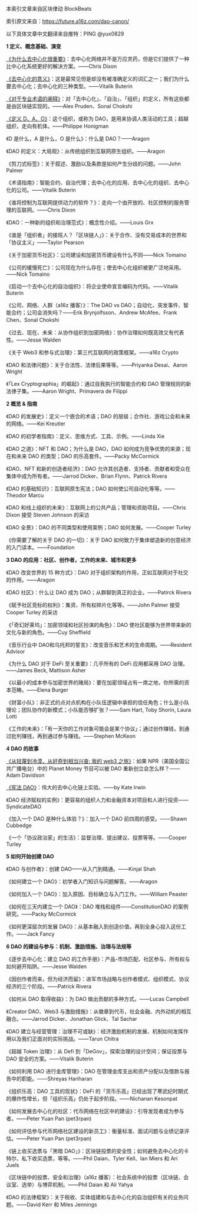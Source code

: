 
本索引文章来自区块律动 BlockBeats 

索引原文来自：https://future.a16z.com/dao-canon/

以下具体文章中文翻译来自推特：PING @yux0829


**1 定义、概念基础、演变**



[《为什么去中心化很重要》](./101为什么去中心化很重要.md)：去中心化网络并不是万应灵药，但是它们提供了一种比中心化系统更好的解决方案。——Chris Dixon



[《去中心化的意义》](./102去中心化的意义.md)：这是最常见但是却没有被准确定义的词汇之一；我们为什么要去中心化；去中心化的三种类型。——Vitalik Buterin



[《对于专业术语的阐释》](./103对于专业术语的阐释.md)：对「去中心化」、「自治」、「组织」的定义，所有这些都是由区块链实现的。——Alex Pruden、Sonal Chokshi



[《定义 D、A、O》](./104定义DAO.md)：这个组织，或称为 DAO，是用来协调人类活动的工具；超越组织，走向有机体。——Philippe Honigman



《D 是什么，A 是什么，O 是什么》：什么是 DAO？——Aragon



《DAO 的定义：大局观》：从传统组织到互联网原生组织。——Aragon



《剪刀式标签》：关于叙述、激励以及条款是如何产生分歧的问题。——John Palmer



《术语指南》：智能合约、自治代理；去中心化的应用、去中心化的组织、去中心化的公司。——Vitalik Buterin



《谁将控制为互联网提供动力的软件？》：走向一个由开放的、社区控制的服务管理的互联网。——Chris Dixon



《DAO：一种新的组织和治理范式》：概念性介绍。——Louis Grx



《谁是「组织者」的接班人？「区块链人」》：关于合作、没有交易成本的世界和「协议主义」——Taylor Pearson



《关于加密货币社区》：公司建设和加密货币建设有什么不同——Nick Tomaino



《公司的缓慢死亡》：公司现在为什么存在；使去中心化组织被更广泛地采用。——Nick Tomaino



《启动一个去中心化的自治组织》：将企业使命宣言编码为代码。——Vitalik Buterin



《公司、网络、人群（a16z 播客）》：The DAO vs DAO；自动化、突发事件、智能合约；公司会消失吗？——Erik Brynjolfsson、Andrew McAfee、Frank Chen、Sonal Chokshi



《过去、现在、未来：从协作组织到加密网络》：协作治理如何既高效又有代表性。——Jesse Walden



《关于 Web3 和参与式治理》：第三代互联网的政策框架。——a16z Crypto



《DAO 和法律问题》：关于合法性、法律后果等等。——Priyanka Desai、Aaron Wright



《「Lex Cryptographia」的崛起》：通过自我执行的智能合约和 DAO 管理规则的新法律子集。——Aaron Wright、Primavera de Filippi





**2 概览 & 指南**



《DAO 的发展史》：定义一个嵌合的术语；DAO 的层级；合作社、游戏公会和未来的网络。——Kei Kreutler



《DAO 的初学者指南》：定义、思维方式、工具、示例。——Linda Xie



《DAO 之道》：NFT 和 DAO；为什么是 DAO，DAO 如何成为竞争优势的来源；现在和未来 DAO 的类型；DAO 的乐高套件。——Packy McCormick



《DAO、NFT 和新的创造者经济》：DAO 允许其创造者、支持者、贡献者和受众在集体中成为所有者。——Jarrod Dicker、Brian Flynn、Patrick Rivera



《DAO 的基础知识》：互联网原生宪法；DAO 如何使公司自动化等等。——Theodor Marcu



《DAO 和线上组织的未来》：互联网上的公共产品；管理和资助项目。——Chris Dixon 接受 Steven Johnson 的采访



《DAO 全景》：DAO 的不同类型和使用案例；DAO 如何发展。——Cooper Turley



《你需要了解的关于 DAO 的一切》：关于 DAO 如何致力于集体塑造新的创意经济的入门读本。——Foundation





**3 DAO 的应用：社区、创作者，工作的未来、城市和更多**



《DAO 改变世界的 15 种方式》：DAO 对于组织架构的作用，正如互联网对于社交的作用。——Aragon



《DAO 社区》：什么让 DAO 成为 DAO；从群聊到真正的企业。——Patirck Rivera



《赋予社区竞标的权利》：集资、所有权碎片化等等。——John Palmer 接受 Cooper Turley 的采访



《「奇幻好莱坞」：加密领域和社区扮演的角色》：DAO 使社区能够为世界带来新的文化与新的角色。——Cuy Sheffield



《音乐行业中 DAO和乌托邦的誓言》：改变音乐和艺术的生命周期。——Resident Advisor



《为什么 DAO 对于 DeFi 至关重要》：几乎所有的 DeFi 应用都采用 DAO 治理。——James Beck, Mattison Asher



《以最小的成本参与加密世界的赌局》：要在加密领域占有一席之地，你所需的资本范畴。——Elena Burger



《财富小队》：非正式的点对点机构在小队伍逻辑中承担的信任角色；什么是小队理论；团队协作的新模式；小队能否够扩张？——Sam Hart, Toby Shorin, Laura Lotti



《工作的未来》：「有一天你的工作对象可能会是某个协议」；通过创作赚钱，到通过批判赚钱，再到通过参与赚钱。——Stephen McKeon





**4 DAO 的故事**



[《从轻蔑到冷漠，从好奇到相当兴奋: 我的 web3 之旅》](./401从轻蔑到冷漠从好奇到相当兴奋-我的web3之旅.md)：如果 NPR（美国全国公共广播电台）中的 Planet Money 节目可以被 DAO 重新创立会怎么样？——Adam Davidson



[《宪法 DAO》](./402宪法DAO.md)：伟大的去中心化链上实验。——by Kate Irwin



《DAO 经济赋权的实例》：更容易的组织人力和金融资本对项目和人进行投资——SyndicateDAO



《加入一个 DAO 是种什么体验？》：加入一个 DAO 前四周的感受。——Shawn Cubbedge



《一个「协议政治家」的生活》：监督治理、提出建议、投票等等。——Cooper Turley





**5 如何开始创建 DAO**



《DAO 与创作者》：创建 DAO——从入门到精通。——Kinjal Shah



《如何建立一个 DAO》：初学者入门知识与问题解答。——Aragon



《如何加入一个 DAO》：加入原因、目标确立与入门工作。——William Peaster



《如何在三天内建立一个 DAO》：DAO 堆栈和组件——ConstitutionDAO 的案例研究。——Packy McCormick



《如何更深层次的发展 DAO》：从基本融入到创造价值，再到全身心投入这份工作。——Jack Fancy





**6 DAO 的建设与参与：机制、激励措施、治理与法规等**



《逐步去中心化：建立 DAO 的工作手册》：产品-市场匹配、社区参与、所有权与如何避开陷阱。——Jesse Walden



《因创作者而来，但为经济而留》：进军市场战略与创作者模式、组织模式、协议经济的三个阶段。——Patrick Rivera



《如何从 DAO 取得收益》：为 DAO 做出贡献的多种方式。——Lucas Campbell



《Creator DAO、Web3 与激励措施》：从徽章到代币，社会金融、内外动机的相互融合。——Jarrod Dicker、Jonathan Glick、Tal Sachar



《DAO 建立与经营管理：治理不可或缺》：经济激励机制的发展、机制如何发挥作用以及我们正面对的实际挑战。——Tarun Chitra



《超越 Token 治理》：从 Defi 到「DeGov」，探索治理的设计空间；保证投票与 DAO 安全的方案。——Vitalik Buterin



《如何利用 DAO 进行金库管理》：DAO 在管理金库支出和资产分配以及借款与报告中的职能。——Shreyas Hariharan



《组织乐高：DAO 工具的现状》：DeFi 的「货币乐高」已经出现了寒武纪时期式的爆炸性增长，但「组织乐高」仍处于起步阶段。——Nichanan Kesonpat



《如何发展去中心化的社区：代币网络在社区中的建设》：引导发现者成为参与者。——Peter Yuan Pan (pet3rpan)



《如何评估参与代币网络社区建设的新员工》：衡量标准、面试问题与业绩记录评估。——Peter Yuan Pan (pet3rpan)



《链上收买选票与「黑暗 DAO」》：区块链投票的安全性；如何避免去中心化的卡特尔、私下收买选票，等等。——Phil Daian、Tyler Kell、Ian Miers 和 Ari Juels



《区块链中的投票、安全和治理》（a16z 播客）：社会系统中的投票（区块链、会议室、选举）与博弈机制。——Phil Daian 和 Ali Yahya



《DAO 的法律框架》：关于税收、实体组建和与去中心化的自治组织有关的业务问题。——David Kerr 和 Miles Jennings 
